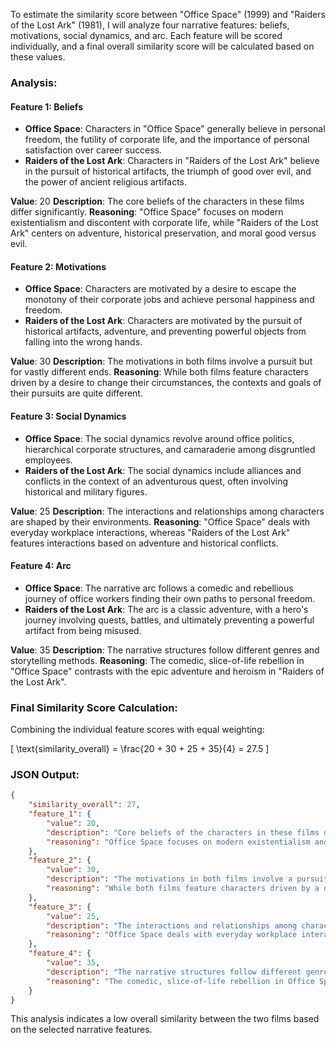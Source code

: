 To estimate the similarity score between "Office Space" (1999) and "Raiders of the Lost Ark" (1981), I will analyze four narrative features: beliefs, motivations, social dynamics, and arc. Each feature will be scored individually, and a final overall similarity score will be calculated based on these values.

### Analysis:

#### Feature 1: Beliefs
- **Office Space**: Characters in "Office Space" generally believe in personal freedom, the futility of corporate life, and the importance of personal satisfaction over career success.
- **Raiders of the Lost Ark**: Characters in "Raiders of the Lost Ark" believe in the pursuit of historical artifacts, the triumph of good over evil, and the power of ancient religious artifacts.

**Value**: 20
**Description**: The core beliefs of the characters in these films differ significantly.
**Reasoning**: "Office Space" focuses on modern existentialism and discontent with corporate life, while "Raiders of the Lost Ark" centers on adventure, historical preservation, and moral good versus evil.

#### Feature 2: Motivations
- **Office Space**: Characters are motivated by a desire to escape the monotony of their corporate jobs and achieve personal happiness and freedom.
- **Raiders of the Lost Ark**: Characters are motivated by the pursuit of historical artifacts, adventure, and preventing powerful objects from falling into the wrong hands.

**Value**: 30
**Description**: The motivations in both films involve a pursuit but for vastly different ends.
**Reasoning**: While both films feature characters driven by a desire to change their circumstances, the contexts and goals of their pursuits are quite different.

#### Feature 3: Social Dynamics
- **Office Space**: The social dynamics revolve around office politics, hierarchical corporate structures, and camaraderie among disgruntled employees.
- **Raiders of the Lost Ark**: The social dynamics include alliances and conflicts in the context of an adventurous quest, often involving historical and military figures.

**Value**: 25
**Description**: The interactions and relationships among characters are shaped by their environments.
**Reasoning**: "Office Space" deals with everyday workplace interactions, whereas "Raiders of the Lost Ark" features interactions based on adventure and historical conflicts.

#### Feature 4: Arc
- **Office Space**: The narrative arc follows a comedic and rebellious journey of office workers finding their own paths to personal freedom.
- **Raiders of the Lost Ark**: The arc is a classic adventure, with a hero's journey involving quests, battles, and ultimately preventing a powerful artifact from being misused.

**Value**: 35
**Description**: The narrative structures follow different genres and storytelling methods.
**Reasoning**: The comedic, slice-of-life rebellion in "Office Space" contrasts with the epic adventure and heroism in "Raiders of the Lost Ark".

### Final Similarity Score Calculation:
Combining the individual feature scores with equal weighting:

\[ \text{similarity\_overall} = \frac{20 + 30 + 25 + 35}{4} = 27.5 \]

### JSON Output:
```json
{
    "similarity_overall": 27,
    "feature_1": {
        "value": 20,
        "description": "Core beliefs of the characters in these films differ significantly.",
        "reasoning": "Office Space focuses on modern existentialism and discontent with corporate life, while Raiders of the Lost Ark centers on adventure, historical preservation, and moral good versus evil."
    },
    "feature_2": {
        "value": 30,
        "description": "The motivations in both films involve a pursuit but for vastly different ends.",
        "reasoning": "While both films feature characters driven by a desire to change their circumstances, the contexts and goals of their pursuits are quite different."
    },
    "feature_3": {
        "value": 25,
        "description": "The interactions and relationships among characters are shaped by their environments.",
        "reasoning": "Office Space deals with everyday workplace interactions, whereas Raiders of the Lost Ark features interactions based on adventure and historical conflicts."
    },
    "feature_4": {
        "value": 35,
        "description": "The narrative structures follow different genres and storytelling methods.",
        "reasoning": "The comedic, slice-of-life rebellion in Office Space contrasts with the epic adventure and heroism in Raiders of the Lost Ark."
    }
}
```

This analysis indicates a low overall similarity between the two films based on the selected narrative features.